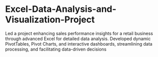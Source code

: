 # Excel-Data-Analysis-and-Visualization-Project
Led a project enhancing sales performance  insights for a retail business through advanced Excel for detailed data analysis. Developed dynamic  PivotTables, Pivot Charts, and interactive dashboards, streamlining data processing, and facilitating  data-driven decisions
